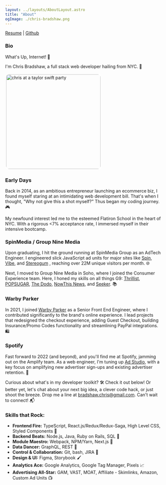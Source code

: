 ```yaml
---
layout: ../layouts/AboutLayout.astro
title: "About"
ogImage: ./chris-bradshaw.png
---
```


[Resume](https://drive.google.com/file/d/1uAae-9jnBlSS0UQ5TVx-vPqobjk1HF-C/view?usp=sharing) |
[Github](https://github.com/chrisbradshaw)

### Bio

What's Up, Internet! 🚀

I'm Chris Bradshaw, a full stack web developer hailing from NYC. 🗽

<img src="https://res.cloudinary.com/dgxvjwyhm/image/upload/v1684867063/tswift-party.jpg" alt="chris at a taylor swift party" width="305px" style="
    border-radius: 12px;
    border: 3px solid white;
"/>

### Early Days

Back in 2014, as an ambitious entrepreneur launching an ecommerce biz, I found myself staring at an intimidating web development bill. That's when I thought, "Why not give this a shot myself?" Thus began my coding journey. 🎮

My newfound interest led me to the esteemed Flatiron School in the heart of NYC. With a rigorous <7% acceptance rate, I immersed myself in their intensive bootcamp.

### SpinMedia / Group Nine Media

Upon graduating, I hit the ground running at SpinMedia Group as an AdTech Engineer. I engineered slick JavaScript ad units for major sites like [Spin](https://www.spin.com), [Vibe](https://www.vibe.com), and [Stereogum](https://www.stereogum.com) , reaching over 22M unique visitors per month. 🌐

Next, I moved to Group Nine Media in Soho, where I joined the Consumer Experience team. Here, I honed my skills on all things G9: [Thrillist](https://www.thrillist.com), [POPSUGAR](https://www.popsugar.com), [The Dodo](https://www.thedodo.com), [NowThis News](https://www.nowthisnews.com), and [Seeker](https://www.seeker.com). 📚

### Warby Parker

In 2021, I joined [Warby Parker](https:/www.warbyparker.com) as a Senior Front End Engineer, where I contributed significantly to the brand's online experience. I lead projects that redesigned the checkout experience, adding Guest Checkout, building Insurance/Promo Codes functionality and streamlining PayPal integrations. 🛍️

### Spotify

Fast forward to 2022 (and beyond), and you'll find me at Spotify, jamming out on the Amplify team. As a web engineer, I'm tuning up [Ad Studio](https://ads.spotify.com/en-US/), with a key focus on amplifying new advertiser sign-ups and existing advertiser retention. 🎵

Curious about what's in my developer toolkit? 🛠️ Check it out below! Or better yet, let's chat about your next big idea, a clever code hack, or just shoot the breeze. Drop me a line at [bradshaw.chris@gmail.com](mailto:bradshaw.chris@gmail.com). Can't wait to connect! 📬

### Skills that Rock:

- **Frontend Fire:** TypeScript, React.js/Redux/Redux-Saga, High Level CSS, Styled Components 🎸
- **Backend Beats:** Node.js, Java, Ruby on Rails, SQL 🥁
- **Module Maestro:** Webpack, NPM/Yarn, Next.js 🎹
- **Data Dancer:** GraphQL, REST 🕺
- **Control & Collaboration:** Git, bash, JIRA 💼
- **Design & UI:** Figma, Storybook 🖌️
- **Analytics Ace:** Google Analytics, Google Tag Manager, Pixels 📈
- **Advertising All-Star:** GAM, VAST, MOAT, Affiliate - Skimlinks, Amazon, Custom Ad Units 📺
